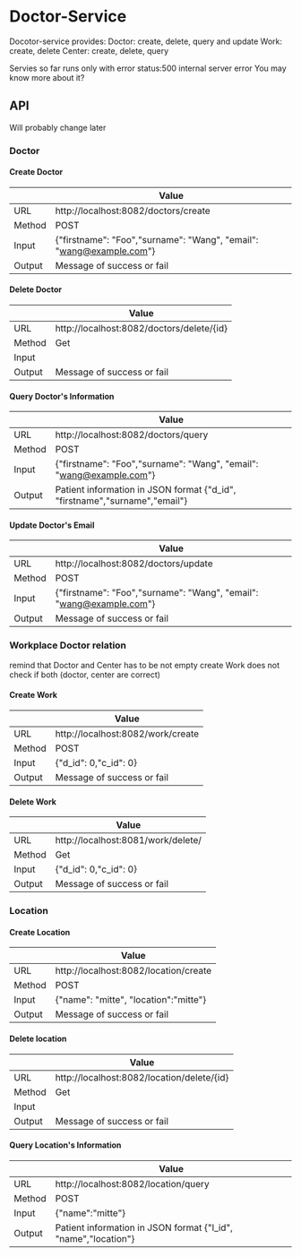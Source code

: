 # Doctor-Service
Docotor-service provides:
Doctor: create, delete, query and update
Work: create, delete
Center: create, delete, query

Servies so far runs only with error status:500 internal server error 
You may know more about it?

## API
Will probably change later

### Doctor
#### Create Doctor
| | Value |
| ----------- | ----------- |
| URL| http://localhost:8082/doctors/create|
| Method| POST |
| Input | {"firstname": "Foo","surname": "Wang", "email": "wang@example.com"} |
| Output| Message of success or fail|
#### Delete Doctor
| | Value |
| ----------- | ----------- |
| URL| http://localhost:8082/doctors/delete/{id}|
| Method| Get |
| Input |  |
| Output| Message of success or fail|
#### Query Doctor's Information
| | Value |
| ----------- | ----------- |
| URL| http://localhost:8082/doctors/query|
| Method| POST |
| Input | {"firstname": "Foo","surname": "Wang", "email": "wang@example.com"} |
| Output| Patient information in JSON format {"d_id", "firstname","surname","email"}|
#### Update Doctor's Email
| | Value |
| ----------- | ----------- |
| URL| http://localhost:8082/doctors/update|
| Method| POST |
| Input | {"firstname": "Foo","surname": "Wang", "email": "wang@example.com"} |
| Output| Message of success or fail|

### Workplace Doctor relation
remind that Doctor and Center has to be not empty
create Work does not check if both (doctor, center are correct)
#### Create Work
| | Value |
| ----------- | ----------- |
| URL| http://localhost:8082/work/create|
| Method| POST |
| Input | {"d_id": 0,"c_id": 0} |
| Output| Message of success or fail|
#### Delete Work
| | Value |
| ----------- | ----------- |
| URL| http://localhost:8081/work/delete/|
| Method| Get |
| Input | {"d_id": 0,"c_id": 0} |
| Output| Message of success or fail|


### Location
#### Create Location
| | Value |
| ----------- | ----------- |
| URL| http://localhost:8082/location/create|
| Method| POST |
| Input | {"name": "mitte", "location":"mitte"} |
| Output| Message of success or fail|
#### Delete location
| | Value |
| ----------- | ----------- |
| URL| http://localhost:8082/location/delete/{id}|
| Method| Get |
| Input |  |
| Output| Message of success or fail|
#### Query Location's Information
| | Value |
| ----------- | ----------- |
| URL| http://localhost:8082/location/query|
| Method| POST |
| Input | {"name":"mitte"} |
| Output| Patient information in JSON format {"l_id", "name","location"}|